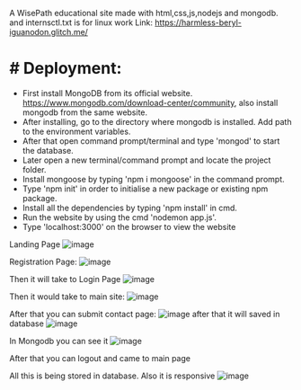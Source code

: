 A WisePath educational site made with html,css,js,nodejs and mongodb.
and internsctl.txt is for linux work
Link:
https://harmless-beryl-iguanodon.glitch.me/

# # Deployment:

* First install MongoDB from its official website.
	       https://www.mongodb.com/download-center/community, also install mongodb from the same website.
* After installing, go to the directory where mongodb is installed. Add path to the environment variables. 
* After that open command prompt/terminal and type 'mongod' to start the database.
* Later open a new terminal/command prompt and locate the project folder.
* Install mongoose by typing 'npm i mongoose' in the command prompt.
* Type 'npm init' in order to initialise a new package or existing npm package.
* Install all the dependencies by typing 'npm install' in cmd.  
* Run the website by using the cmd 'nodemon app.js'. 
* Type 'localhost:3000' on the browser to view the website

Landing Page
![image](https://github.com/ArshdeepSingh124/Arsh/assets/80159287/9b47e437-a855-4e87-bbb8-4acb68c58716)

Registration Page:
![image](https://github.com/ArshdeepSingh124/Arsh/assets/80159287/dc0fadd0-4e55-4739-ab5a-0cf1916b019e)

Then it will take to Login Page
![image](https://github.com/ArshdeepSingh124/Arsh/assets/80159287/f3c24988-06f1-44e9-ae3d-8cab5332405f)

Then it would take to main site:
![image](https://github.com/ArshdeepSingh124/Arsh/assets/80159287/3c9f65ea-ac8e-4873-80c7-d7b0a8195a6e)

After that you can submit contact page:
![image](https://github.com/ArshdeepSingh124/Arsh/assets/80159287/94350c9e-8e68-42b6-9e07-a2dd9f0261d4)
after that it will saved in database
![image](https://github.com/ArshdeepSingh124/Arsh/assets/80159287/0de8dd9a-de57-4024-9a10-21a7ca33664a)

In Mongodb you can see it
![image](https://github.com/ArshdeepSingh124/Arsh/assets/80159287/7e99499d-4ee9-49b9-923b-8d725e1332b8)


After that you can logout and came to main page

All this is being stored in database.
Also it is responsive
![image](https://github.com/ArshdeepSingh124/Arsh/assets/80159287/4d176f10-6244-43f0-ae3d-89f851bc51f9)
